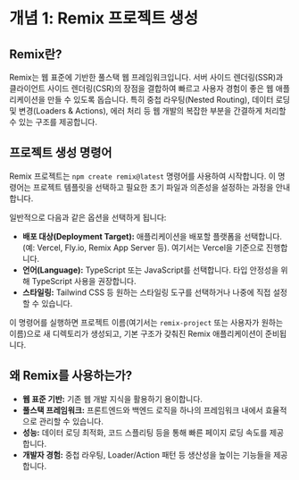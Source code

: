 # 개념 1: Remix 프로젝트 생성

## Remix란?

Remix는 웹 표준에 기반한 풀스택 웹 프레임워크입니다. 서버 사이드 렌더링(SSR)과 클라이언트 사이드 렌더링(CSR)의 장점을 결합하여 빠르고 사용자 경험이 좋은 웹 애플리케이션을 만들 수 있도록 돕습니다. 특히 중첩 라우팅(Nested Routing), 데이터 로딩 및 변경(Loaders & Actions), 에러 처리 등 웹 개발의 복잡한 부분을 간결하게 처리할 수 있는 구조를 제공합니다.

## 프로젝트 생성 명령어

Remix 프로젝트는 `npm create remix@latest` 명령어를 사용하여 시작합니다. 이 명령어는 프로젝트 템플릿을 선택하고 필요한 초기 파일과 의존성을 설정하는 과정을 안내합니다.

일반적으로 다음과 같은 옵션을 선택하게 됩니다:

*   **배포 대상(Deployment Target):** 애플리케이션을 배포할 플랫폼을 선택합니다. (예: Vercel, Fly.io, Remix App Server 등). 여기서는 Vercel을 기준으로 진행합니다.
*   **언어(Language):** TypeScript 또는 JavaScript를 선택합니다. 타입 안정성을 위해 TypeScript 사용을 권장합니다.
*   **스타일링:** Tailwind CSS 등 원하는 스타일링 도구를 선택하거나 나중에 직접 설정할 수 있습니다.

이 명령어를 실행하면 프로젝트 이름(여기서는 `remix-project` 또는 사용자가 원하는 이름)으로 새 디렉토리가 생성되고, 기본 구조가 갖춰진 Remix 애플리케이션이 준비됩니다.

## 왜 Remix를 사용하는가?

*   **웹 표준 기반:** 기존 웹 개발 지식을 활용하기 용이합니다.
*   **풀스택 프레임워크:** 프론트엔드와 백엔드 로직을 하나의 프레임워크 내에서 효율적으로 관리할 수 있습니다.
*   **성능:** 데이터 로딩 최적화, 코드 스플리팅 등을 통해 빠른 페이지 로딩 속도를 제공합니다.
*   **개발자 경험:** 중첩 라우팅, Loader/Action 패턴 등 생산성을 높이는 기능들을 제공합니다. 